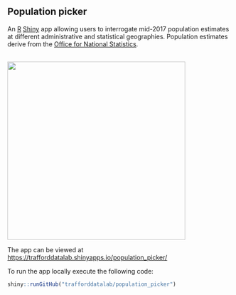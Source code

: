 ## Population picker
An <a href="https://cran.r-project.org/" target="_blank">R</a> <a href="https://cran.r-project.org/web/packages/shiny/index.html" target="_blank">Shiny</a> app allowing users to interrogate mid-2017 population estimates at different administrative and statistical geographies. Population estimates derive from the [Office for National Statistics](https://www.ons.gov.uk/peoplepopulationandcommunity/populationandmigration/populationestimates).

<br>

<img src="pop_picker.gif" width="400">

<br />

The app can be viewed at <a href="https://trafforddatalab.shinyapps.io/population_picker/" target="_blank">https://trafforddatalab.shinyapps.io/population_picker/</a>

To run the app locally execute the following code:

``` r
shiny::runGitHub("trafforddatalab/population_picker")
```

